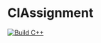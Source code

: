 # CIAssignment
[![Build C++](https://github.com/Dcourt9712/CIAssignment/actions/workflows/action.yml/badge.svg)](https://github.com/Dcourt9712/CIAssignment/actions/workflows/action.yml)
